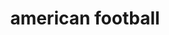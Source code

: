 ---
layout: smileys&emotion
title: american football
emoji: american_football
permalink: 🏈.html
image: assets/img/3moji/american_football.png
---